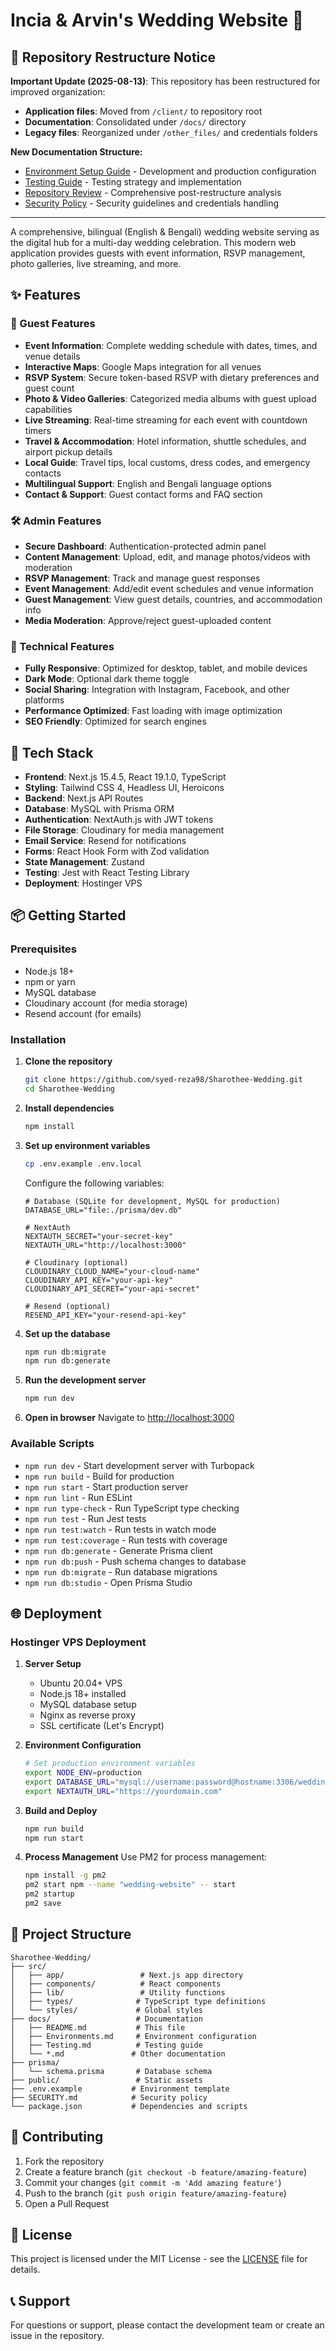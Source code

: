 # Incia & Arvin's Wedding Website 💍

## 🚨 Repository Restructure Notice

**Important Update (2025-08-13)**: This repository has been restructured for improved organization:
- **Application files**: Moved from `/client/` to repository root  
- **Documentation**: Consolidated under `/docs/` directory
- **Legacy files**: Reorganized under `/other_files/` and credentials folders

**New Documentation Structure:**
- [Environment Setup Guide](Environments.md) - Development and production configuration
- [Testing Guide](Testing.md) - Testing strategy and implementation  
- [Repository Review](REPOSITORY_REVIEW_2025-08-14.md) - Comprehensive post-restructure analysis
- [Security Policy](../SECURITY.md) - Security guidelines and credentials handling

---

A comprehensive, bilingual (English & Bengali) wedding website serving as the digital hub for a multi-day wedding celebration. This modern web application provides guests with event information, RSVP management, photo galleries, live streaming, and more.

## ✨ Features

### 🔔 Guest Features
- **Event Information**: Complete wedding schedule with dates, times, and venue details
- **Interactive Maps**: Google Maps integration for all venues
- **RSVP System**: Secure token-based RSVP with dietary preferences and guest count
- **Photo & Video Galleries**: Categorized media albums with guest upload capabilities
- **Live Streaming**: Real-time streaming for each event with countdown timers
- **Travel & Accommodation**: Hotel information, shuttle schedules, and airport pickup details
- **Local Guide**: Travel tips, local customs, dress codes, and emergency contacts
- **Multilingual Support**: English and Bengali language options
- **Contact & Support**: Guest contact forms and FAQ section

### 🛠️ Admin Features
- **Secure Dashboard**: Authentication-protected admin panel
- **Content Management**: Upload, edit, and manage photos/videos with moderation
- **RSVP Management**: Track and manage guest responses
- **Event Management**: Add/edit event schedules and venue information
- **Guest Management**: View guest details, countries, and accommodation info
- **Media Moderation**: Approve/reject guest-uploaded content

### 📱 Technical Features
- **Fully Responsive**: Optimized for desktop, tablet, and mobile devices
- **Dark Mode**: Optional dark theme toggle
- **Social Sharing**: Integration with Instagram, Facebook, and other platforms
- **Performance Optimized**: Fast loading with image optimization
- **SEO Friendly**: Optimized for search engines

## 🚀 Tech Stack

- **Frontend**: Next.js 15.4.5, React 19.1.0, TypeScript
- **Styling**: Tailwind CSS 4, Headless UI, Heroicons
- **Backend**: Next.js API Routes
- **Database**: MySQL with Prisma ORM
- **Authentication**: NextAuth.js with JWT tokens
- **File Storage**: Cloudinary for media management
- **Email Service**: Resend for notifications
- **Forms**: React Hook Form with Zod validation
- **State Management**: Zustand
- **Testing**: Jest with React Testing Library
- **Deployment**: Hostinger VPS

## 📦 Getting Started

### Prerequisites
- Node.js 18+ 
- npm or yarn
- MySQL database
- Cloudinary account (for media storage)
- Resend account (for emails)

### Installation

1. **Clone the repository**
   ```bash
   git clone https://github.com/syed-reza98/Sharothee-Wedding.git
   cd Sharothee-Wedding
   ```

2. **Install dependencies**
   ```bash
   npm install
   ```

3. **Set up environment variables**
   ```bash
   cp .env.example .env.local
   ```
   Configure the following variables:
   ```env
   # Database (SQLite for development, MySQL for production)
   DATABASE_URL="file:./prisma/dev.db"
   
   # NextAuth
   NEXTAUTH_SECRET="your-secret-key"
   NEXTAUTH_URL="http://localhost:3000"
   
   # Cloudinary (optional)
   CLOUDINARY_CLOUD_NAME="your-cloud-name"
   CLOUDINARY_API_KEY="your-api-key"
   CLOUDINARY_API_SECRET="your-api-secret"
   
   # Resend (optional)
   RESEND_API_KEY="your-resend-api-key"
   ```

4. **Set up the database**
   ```bash
   npm run db:migrate
   npm run db:generate
   ```

5. **Run the development server**
   ```bash
   npm run dev
   ```

6. **Open in browser**
   Navigate to [http://localhost:3000](http://localhost:3000)

### Available Scripts

- `npm run dev` - Start development server with Turbopack
- `npm run build` - Build for production
- `npm run start` - Start production server
- `npm run lint` - Run ESLint
- `npm run type-check` - Run TypeScript type checking
- `npm run test` - Run Jest tests
- `npm run test:watch` - Run tests in watch mode
- `npm run test:coverage` - Run tests with coverage
- `npm run db:generate` - Generate Prisma client
- `npm run db:push` - Push schema changes to database
- `npm run db:migrate` - Run database migrations
- `npm run db:studio` - Open Prisma Studio

## 🌐 Deployment

### Hostinger VPS Deployment

1. **Server Setup**
   - Ubuntu 20.04+ VPS
   - Node.js 18+ installed
   - MySQL database setup
   - Nginx as reverse proxy
   - SSL certificate (Let's Encrypt)

2. **Environment Configuration**
   ```bash
   # Set production environment variables
   export NODE_ENV=production
   export DATABASE_URL="mysql://username:password@hostname:3306/wedding_db"
   export NEXTAUTH_URL="https://yourdomain.com"
   ```

3. **Build and Deploy**
   ```bash
   npm run build
   npm run start
   ```

4. **Process Management**
   Use PM2 for process management:
   ```bash
   npm install -g pm2
   pm2 start npm --name "wedding-website" -- start
   pm2 startup
   pm2 save
   ```

## 📁 Project Structure

```
Sharothee-Wedding/
├── src/
│   ├── app/                 # Next.js app directory
│   ├── components/          # React components
│   ├── lib/                 # Utility functions
│   ├── types/              # TypeScript type definitions
│   └── styles/             # Global styles
├── docs/                   # Documentation
│   ├── README.md           # This file
│   ├── Environments.md     # Environment configuration
│   ├── Testing.md          # Testing guide
│   └── *.md               # Other documentation
├── prisma/
│   └── schema.prisma       # Database schema
├── public/                 # Static assets
├── .env.example           # Environment template
├── SECURITY.md            # Security policy
└── package.json           # Dependencies and scripts
```

## 🤝 Contributing

1. Fork the repository
2. Create a feature branch (`git checkout -b feature/amazing-feature`)
3. Commit your changes (`git commit -m 'Add amazing feature'`)
4. Push to the branch (`git push origin feature/amazing-feature`)
5. Open a Pull Request

## 📄 License

This project is licensed under the MIT License - see the [LICENSE](LICENSE) file for details.

## 📞 Support

For questions or support, please contact the development team or create an issue in the repository.
